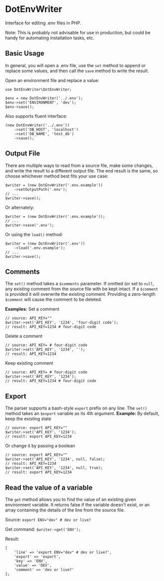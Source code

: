 DotEnvWriter
============

Interface for editing .env files in PHP.

Note: This is probably not advisable for use in production, but could be handy for automating installation tasks, etc.


Basic Usage
-----
In general, you will open a .env file, use the `set` method to append or replace some
values, and then call the `save` method to write the result.

Open an environment file and replace a value:
```
use DotEnvWriter\DotEnvWriter;

$env = new DotEnvWriter('../.env');
$env->set('ENVIRONMENT', 'dev');
$env->save();
```

Also supports fluent interface:
```
(new DotEnvWriter('../.env'))
    ->set('DB_HOST', 'localhost')
    ->set('DB_NAME', 'test_db')
    ->save();
```

Output File
---------------
There are multiple ways to read from a source file, make some changes, and write the result to a different output file.  The end result is the same, so choose whichever method best fits your use case:
```
$writer = (new DotEnvWriter('.env.example'))
	->setOutputPath('.env');
// ...
$writer->save();
```
Or alternately:
```
$writer = (new DotEnvWriter('.env.example'));
// ...
$writer->save('.env');
```
Or using the `load()` method:
```
$writer = (new DotEnvWriter('.env'))
	->load('.env.example');
// ...
$writer->save();
```

Comments
-------------
The `set()` method takes a `$comments` parameter. If omitted (or set to `null`,  any existing comment from the source file with be kept intact. If a `$comment` is provided it will overwrite the existing comment. Providing a zero-length 	`$comment` will cause the comment to be deleted.

**Examples:**
Set a comment
```
// source: API_KEY=""
$writer->set('API_KEY', '1234', 'four-digit code');
// result: API_KEY=1234 # four-digit code
```
Delete a comment
```
// source: API_KEY= # four-digit code
$writer->set('API_KEY', '1234', '');
// result: API_KEY=1234
```
Keep existing comment
```
// source: API_KEY= # four-digit code
$writer->set('API_KEY', '1234');
// result: API_KEY=1234 # four-digit code
```

Export
---------
The parser supports a bash-style `export` prefix on any line. The `set()` method
takes an `$export` variable as its 4th argument.
**Example:**
By default, keep the existing state
```
// source: export API_KEY=""
$writer->set('API_KEY', '1234');
// result: export API_KEY=1234
```
Or change it by passing a boolean
```
// source: export API_KEY=""
$writer->set('API_KEY', '1234', null, false);
// result: API_KEY=1234
$writer->set('API_KEY', '1234', null, true);
// result: export API_KEY=1234
```

Read the value of a variable
--------------------
The `get` method allows you to find the value of an existing given environment
variable. It returns false if the variable doesn't exist, or an array containing
the details of the line from the source file.

Source:
`export ENV="dev" # dev or live?`

Get command:
`$writer->get('ENV');`

Result:
```
[
    'line' => 'export ENV="dev" # dev or live?',
    'export' => 'export',
    'key' => 'ENV',
    'value' => 'DEV',
    'comment' => 'dev or live?'
];
```